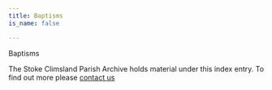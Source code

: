 ```yaml
---
title: Baptisms
is_name: false

---
```


Baptisms


The Stoke Climsland Parish Archive holds material under this index entry. To find out more please [contact us](/contact/)
